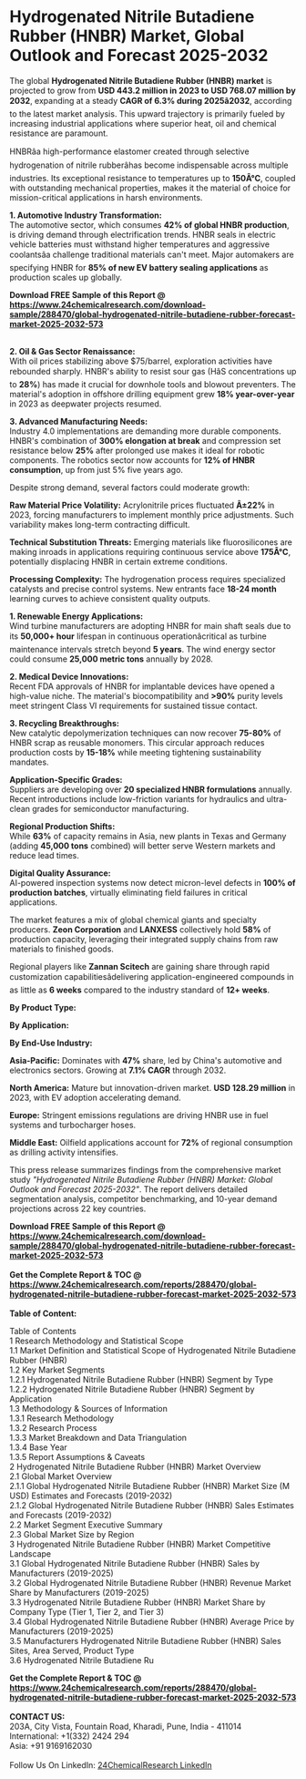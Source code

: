 <h1>Hydrogenated Nitrile Butadiene Rubber (HNBR) Market, Global Outlook and Forecast 2025-2032</h1><p>The global <strong>Hydrogenated Nitrile Butadiene Rubber (HNBR) market</strong> is projected to grow from <strong>USD 443.2 million in 2023 to USD 768.07 million by 2032</strong>, expanding at a steady <strong>CAGR of 6.3% during 2025â2032</strong>, according to the latest market analysis. This upward trajectory is primarily fueled by increasing industrial applications where superior heat, oil and chemical resistance are paramount.</p><p>HNBRâa high-performance elastomer created through selective hydrogenation of nitrile rubberâhas become indispensable across multiple industries. Its exceptional resistance to temperatures up to <strong>150Â°C</strong>, coupled with outstanding mechanical properties, makes it the material of choice for mission-critical applications in harsh environments.</p><p><strong>1. Automotive Industry Transformation:</strong><br>
The automotive sector, which consumes <strong>42% of global HNBR production</strong>, is driving demand through electrification trends. HNBR seals in electric vehicle batteries must withstand higher temperatures and aggressive coolantsâa challenge traditional materials can't meet. Major automakers are specifying HNBR for <strong>85% of new EV battery sealing applications</strong> as production scales up globally.</p><div><b>Download FREE Sample of this Report @ 
            <a href="https://www.24chemicalresearch.com/download-sample/288470/global-hydrogenated-nitrile-butadiene-rubber-forecast-market-2025-2032-573">
            https://www.24chemicalresearch.com/download-sample/288470/global-hydrogenated-nitrile-butadiene-rubber-forecast-market-2025-2032-573</a></b></div><br><p><strong>2. Oil &amp; Gas Sector Renaissance:</strong><br>
With oil prices stabilizing above $75/barrel, exploration activities have rebounded sharply. HNBR's ability to resist sour gas (HâS concentrations up to <strong>28%</strong>) has made it crucial for downhole tools and blowout preventers. The material's adoption in offshore drilling equipment grew <strong>18% year-over-year</strong> in 2023 as deepwater projects resumed.</p><p><strong>3. Advanced Manufacturing Needs:</strong><br>
Industry 4.0 implementations are demanding more durable components. HNBR's combination of <strong>300% elongation at break</strong> and compression set resistance below <strong>25%</strong> after prolonged use makes it ideal for robotic components. The robotics sector now accounts for <strong>12% of HNBR consumption</strong>, up from just 5% five years ago.</p><p>Despite strong demand, several factors could moderate growth:</p><p><strong>Raw Material Price Volatility:</strong> Acrylonitrile prices fluctuated <strong>Â±22%</strong> in 2023, forcing manufacturers to implement monthly price adjustments. Such variability makes long-term contracting difficult.</p><p><strong>Technical Substitution Threats:</strong> Emerging materials like fluorosilicones are making inroads in applications requiring continuous service above <strong>175Â°C</strong>, potentially displacing HNBR in certain extreme conditions.</p><p><strong>Processing Complexity:</strong> The hydrogenation process requires specialized catalysts and precise control systems. New entrants face <strong>18-24 month</strong> learning curves to achieve consistent quality outputs.</p><p><strong>1. Renewable Energy Applications:</strong><br>
Wind turbine manufacturers are adopting HNBR for main shaft seals due to its <strong>50,000+ hour</strong> lifespan in continuous operationâcritical as turbine maintenance intervals stretch beyond <strong>5 years</strong>. The wind energy sector could consume <strong>25,000 metric tons</strong> annually by 2028.</p><p><strong>2. Medical Device Innovations:</strong><br>
Recent FDA approvals of HNBR for implantable devices have opened a high-value niche. The material's biocompatibility and <strong>&gt;90%</strong> purity levels meet stringent Class VI requirements for sustained tissue contact.</p><p><strong>3. Recycling Breakthroughs:</strong><br>
New catalytic depolymerization techniques can now recover <strong>75-80%</strong> of HNBR scrap as reusable monomers. This circular approach reduces production costs by <strong>15-18%</strong> while meeting tightening sustainability mandates.</p><p><strong>Application-Specific Grades:</strong><br>
	Suppliers are developing over <strong>20 specialized HNBR formulations</strong> annually. Recent introductions include low-friction variants for hydraulics and ultra-clean grades for semiconductor manufacturing.</p><p><strong>Regional Production Shifts:</strong><br>
	While <strong>63%</strong> of capacity remains in Asia, new plants in Texas and Germany (adding <strong>45,000 tons</strong> combined) will better serve Western markets and reduce lead times.</p><p><strong>Digital Quality Assurance:</strong><br>
	AI-powered inspection systems now detect micron-level defects in <strong>100% of production batches</strong>, virtually eliminating field failures in critical applications.</p><p>The market features a mix of global chemical giants and specialty producers. <strong>Zeon Corporation</strong> and <strong>LANXESS</strong> collectively hold <strong>58%</strong> of production capacity, leveraging their integrated supply chains from raw materials to finished goods.</p><p>Regional players like <strong>Zannan Scitech</strong> are gaining share through rapid customization capabilitiesâdelivering application-engineered compounds in as little as <strong>6 weeks</strong> compared to the industry standard of <strong>12+ weeks</strong>.</p><p><strong>By Product Type:</strong></p><p><strong>By Application:</strong></p><p><strong>By End-Use Industry:</strong></p><p><strong>Asia-Pacific:</strong> Dominates with <strong>47%</strong> share, led by China's automotive and electronics sectors. Growing at <strong>7.1% CAGR</strong> through 2032.</p><p><strong>North America:</strong> Mature but innovation-driven market. <strong>USD 128.29 million</strong> in 2023, with EV adoption accelerating demand.</p><p><strong>Europe:</strong> Stringent emissions regulations are driving HNBR use in fuel systems and turbocharger hoses.</p><p><strong>Middle East:</strong> Oilfield applications account for <strong>72%</strong> of regional consumption as drilling activity intensifies.</p><p>This press release summarizes findings from the comprehensive market study <em>"Hydrogenated Nitrile Butadiene Rubber (HNBR) Market: Global Outlook and Forecast 2025-2032"</em>. The report delivers detailed segmentation analysis, competitor benchmarking, and 10-year demand projections across 22 key countries.</p><div><b>Download FREE Sample of this Report @ 
            <a href="https://www.24chemicalresearch.com/download-sample/288470/global-hydrogenated-nitrile-butadiene-rubber-forecast-market-2025-2032-573">
            https://www.24chemicalresearch.com/download-sample/288470/global-hydrogenated-nitrile-butadiene-rubber-forecast-market-2025-2032-573</a></b></div><br><div><b>Get the Complete Report & TOC @ 
            <a href="https://www.24chemicalresearch.com/reports/288470/global-hydrogenated-nitrile-butadiene-rubber-forecast-market-2025-2032-573">
            https://www.24chemicalresearch.com/reports/288470/global-hydrogenated-nitrile-butadiene-rubber-forecast-market-2025-2032-573</a></b></div><br>
            <b>Table of Content:</b><p>Table of Contents<br />
1 Research Methodology and Statistical Scope<br />
1.1 Market Definition and Statistical Scope of Hydrogenated Nitrile Butadiene Rubber (HNBR)<br />
1.2 Key Market Segments<br />
1.2.1 Hydrogenated Nitrile Butadiene Rubber (HNBR) Segment by Type<br />
1.2.2 Hydrogenated Nitrile Butadiene Rubber (HNBR) Segment by Application<br />
1.3 Methodology & Sources of Information<br />
1.3.1 Research Methodology<br />
1.3.2 Research Process<br />
1.3.3 Market Breakdown and Data Triangulation<br />
1.3.4 Base Year<br />
1.3.5 Report Assumptions & Caveats<br />
2 Hydrogenated Nitrile Butadiene Rubber (HNBR) Market Overview<br />
2.1 Global Market Overview<br />
2.1.1 Global Hydrogenated Nitrile Butadiene Rubber (HNBR) Market Size (M USD) Estimates and Forecasts (2019-2032)<br />
2.1.2 Global Hydrogenated Nitrile Butadiene Rubber (HNBR) Sales Estimates and Forecasts (2019-2032)<br />
2.2 Market Segment Executive Summary<br />
2.3 Global Market Size by Region<br />
3 Hydrogenated Nitrile Butadiene Rubber (HNBR) Market Competitive Landscape<br />
3.1 Global Hydrogenated Nitrile Butadiene Rubber (HNBR) Sales by Manufacturers (2019-2025)<br />
3.2 Global Hydrogenated Nitrile Butadiene Rubber (HNBR) Revenue Market Share by Manufacturers (2019-2025)<br />
3.3 Hydrogenated Nitrile Butadiene Rubber (HNBR) Market Share by Company Type (Tier 1, Tier 2, and Tier 3)<br />
3.4 Global Hydrogenated Nitrile Butadiene Rubber (HNBR) Average Price by Manufacturers (2019-2025)<br />
3.5 Manufacturers Hydrogenated Nitrile Butadiene Rubber (HNBR) Sales Sites, Area Served, Product Type<br />
3.6 Hydrogenated Nitrile Butadiene Ru</p><div><b>Get the Complete Report & TOC @ 
            <a href="https://www.24chemicalresearch.com/reports/288470/global-hydrogenated-nitrile-butadiene-rubber-forecast-market-2025-2032-573">
            https://www.24chemicalresearch.com/reports/288470/global-hydrogenated-nitrile-butadiene-rubber-forecast-market-2025-2032-573</a></b></div><br><b>CONTACT US:</b><br>
            203A, City Vista, Fountain Road, Kharadi, Pune, India - 411014<br>
            International: +1(332) 2424 294<br>
            Asia: +91 9169162030 <br><br>
            Follow Us On LinkedIn: <a href="https://www.linkedin.com/company/24chemicalresearch/">24ChemicalResearch LinkedIn</a>